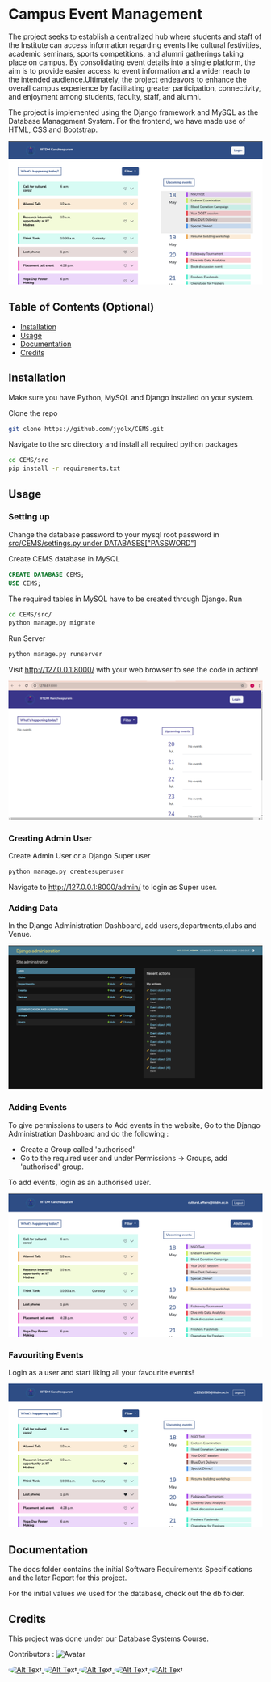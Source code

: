 # Campus Event Management

The project seeks to establish a centralized hub where students and staff of the Institute can access information regarding events like cultural festivities, academic seminars, sports competitions, and alumni gatherings taking place on campus. By consolidating event details into a single platform, the aim is to provide easier access to event information and a wider reach to the intended audience.Ultimately, the project endeavors to enhance the overall campus experience by facilitating greater participation, connectivity, and enjoyment among students, faculty, staff, and alumni.

The project is implemented using the Django framework and MySQL as the Database Management System. For the frontend, we have made use of HTML, CSS and Bootstrap.

![Website HomePage](assets/images/Homepage.png)

## Table of Contents (Optional)

- [Installation](#installation)
- [Usage](#usage)
- [Documentation](#documentation)
- [Credits](#credits)

## Installation

Make sure you have Python, MySQL and Django installed on your system.

Clone the repo
```bash
git clone https://github.com/jyolx/CEMS.git
```
Navigate to the src directory and install all required python packages
```bash
cd CEMS/src
pip install -r requirements.txt 
```

## Usage

### Setting up

Change the database password to your mysql root password in [src/CEMS/settings.py under DATABASES["PASSWORD"]](https://github.com/jyolx/CEMS/blob/ebc783440e8107abdc214d9a26667c4a77e44826/src/CEMS/settings.py#L91)

Create CEMS database in MySQL 
~~~~sql
CREATE DATABASE CEMS;
USE CEMS;
~~~~

The required tables in MySQL have to be created through Django. Run

```bash
cd CEMS/src/
python manage.py migrate
```

Run Server

```bash
python manage.py runserver
```

Visit http://127.0.0.1:8000/ with your web browser to see the code in action!

![Fresh view of Website HomePage](assets/images/website_blank.png)

### Creating Admin User

Create Admin User or a Django Super user

```bash
python manage.py createsuperuser
```

Navigate to http://127.0.0.1:8000/admin/ to login as Super user. 

### Adding Data 

In the Django Administration Dashboard, add users,departments,clubs and Venue.

![Django Administration Dashboard](assets/images/admin.png)

### Adding Events

To give permissions to users to Add events in the website, Go to the Django Administration Dashboard and do the following :
- Create a Group called 'authorised'
- Go to the required user and under Permissions -> Groups, add 'authorised' group.

To add events, login as an authorised user.

![Add Events button for authorized user](assets/images/authadd.png)

### Favouriting Events

Login as a user and start liking all your favourite events!

![Favourite Events](assets/images/favevents.png)

## Documentation

The docs folder contains the initial Software Requirements Specifications and the later Report for this project.
 
For the initial values we used for the database, check out the db folder.

## Credits

This project was done under our Database Systems Course.

Contributors : 
![Avatar](https://avatars.githubusercontent.com/jyolx?s=100&v=4)

<a href="https://github.com/justavanee">
  <img src="https://github.com/justavanee.png" alt="Alt Text" style="border-radius: 50%; width: 60px">
</a>
<a href="https://github.com/jyolx">
  <img src="https://github.com/jyolx.png" alt="Alt Text" style="border-radius: 50%; width: 60px">
</a>
<a href="https://github.com/nimishathallapally">
  <img src="https://github.com/nimishathallapally.png" alt="Alt Text" style="border-radius: 50%; width: 60px">
</a>
<a href="https://github.com/meghahaa">
  <img src="https://github.com/meghahaa.png" alt="Alt Text" style="border-radius: 50%; width: 60px">
</a>
<a href="https://github.com/deshna2thunga0">
  <img src="https://github.com/deshna2thunga0.png" alt="Alt Text" style="border-radius: 50%; width: 60px">
</a>



